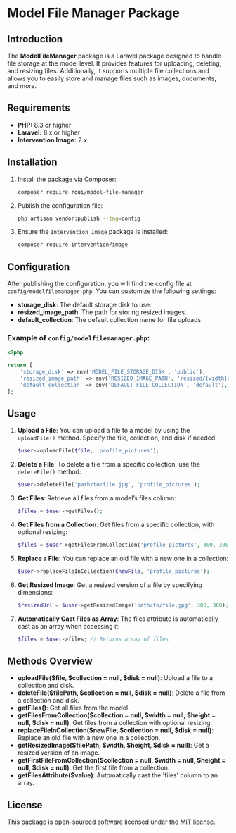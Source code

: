 
# Model File Manager Package

## Introduction
The **ModelFileManager** package is a Laravel package designed to handle file storage at the model level. It provides features for uploading, deleting, and resizing files. Additionally, it supports multiple file collections and allows you to easily store and manage files such as images, documents, and more.

## Requirements
- **PHP:** 8.3 or higher
- **Laravel:** 8.x or higher
- **Intervention Image:** 2.x

## Installation

1. Install the package via Composer:
   ```bash
   composer require roui/model-file-manager
   ```

2. Publish the configuration file:
   ```bash
   php artisan vendor:publish --tag=config
   ```

3. Ensure the `Intervention Image` package is installed:
   ```bash
   composer require intervention/image
   ```

## Configuration

After publishing the configuration, you will find the config file at `config/modelfilemanager.php`. You can customize the following settings:

- **storage_disk**: The default storage disk to use.
- **resized_image_path**: The path for storing resized images.
- **default_collection**: The default collection name for file uploads.

### Example of `config/modelfilemanager.php`:

```php
<?php

return [
    'storage_disk' => env('MODEL_FILE_STORAGE_DISK', 'public'),
    'resized_image_path' => env('RESIZED_IMAGE_PATH', 'resized/{width}x{height}'),
    'default_collection' => env('DEFAULT_FILE_COLLECTION', 'default'),
];
```

## Usage

1. **Upload a File**:
   You can upload a file to a model by using the `uploadFile()` method. Specify the file, collection, and disk if needed.

   ```php
   $user->uploadFile($file, 'profile_pictures');
   ```

2. **Delete a File**:
   To delete a file from a specific collection, use the `deleteFile()` method:

   ```php
   $user->deleteFile('path/to/file.jpg', 'profile_pictures');
   ```

3. **Get Files**:
   Retrieve all files from a model’s files column:

   ```php
   $files = $user->getFiles();
   ```

4. **Get Files from a Collection**:
   Get files from a specific collection, with optional resizing:

   ```php
   $files = $user->getFilesFromCollection('profile_pictures', 300, 300);
   ```

5. **Replace a File**:
   You can replace an old file with a new one in a collection:

   ```php
   $user->replaceFileInCollection($newFile, 'profile_pictures');
   ```

6. **Get Resized Image**:
   Get a resized version of a file by specifying dimensions:

   ```php
   $resizedUrl = $user->getResizedImage('path/to/file.jpg', 300, 300);
   ```

7. **Automatically Cast Files as Array**:
   The files attribute is automatically cast as an array when accessing it:

   ```php
   $files = $user->files; // Returns array of files
   ```

## Methods Overview

- **uploadFile($file, $collection = null, $disk = null)**: Upload a file to a collection and disk.
- **deleteFile($filePath, $collection = null, $disk = null)**: Delete a file from a collection and disk.
- **getFiles()**: Get all files from the model.
- **getFilesFromCollection($collection = null, $width = null, $height = null, $disk = null)**: Get files from a collection with optional resizing.
- **replaceFileInCollection($newFile, $collection = null, $disk = null)**: Replace an old file with a new one in a collection.
- **getResizedImage($filePath, $width, $height, $disk = null)**: Get a resized version of an image.
- **getFirstFileFromCollection($collection = null, $width = null, $height = null, $disk = null)**: Get the first file from a collection.
- **getFilesAttribute($value)**: Automatically cast the 'files' column to an array.

## License

This package is open-sourced software licensed under the [MIT license](https://opensource.org/licenses/MIT).
